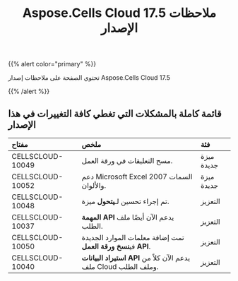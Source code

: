 ﻿---
title: Aspose.Cells Cloud 17.5 ملاحظات الإصدار
second_title: Aspose.Cells Cloud Documen
type: docs
url: /ar/aspose-cells-cloud-17-5-release-notes/
aliases: [/aspose-cells-for-cloud-17-5-release-notes/]
description: Aspose.Cells Cloud يدعم Excel لإنشاء وتحويل ودمج وتقسيم وحماية وتشغيل الكائن الداخلي وما إلى ذلك
weight: 70
---
{{% alert color="primary" %}} 

تحتوي الصفحة على ملاحظات إصدار Aspose.Cells Cloud 17.5

{{% /alert %}} 


## **قائمة كاملة بالمشكلات التي تغطي كافة التغييرات في هذا الإصدار**

|**مفتاح**|**ملخص**|**فئة**|
|:- |:- |:- |
|CELLSCLOUD-10049|مسح التعليقات في ورقة العمل.|ميزة جديدة|
|CELLSCLOUD-10052|دعم Microsoft Excel 2007 السمات والألوان.|ميزة جديدة|
|CELLSCLOUD-10048| تم إجراء تحسين لـ**يتحول** ميزة.|التعزيز|
|CELLSCLOUD-10037|**المهمة API** يدعم الآن أيضًا ملف الطلب.|التعزيز|
|CELLSCLOUD-10050| تمت إضافة معلمات الموارد الجديدة في**نسخ ورقة العمل API**.|التعزيز|
|CELLSCLOUD-10040|**استيراد البيانات API** يدعم الآن كلاً من ملف Cloud وملف الطلب.|التعزيز|

